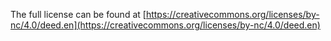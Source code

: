 The full license can be found at [https://creativecommons.org/licenses/by-nc/4.0/deed.en](https://creativecommons.org/licenses/by-nc/4.0/deed.en)
